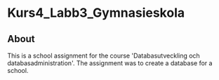 # Kurs4_Labb3_Gymnasieskola

## About
This is a school assignment for the course 'Databasutveckling och databasadministration'. The assignment was to create a database for a school.
